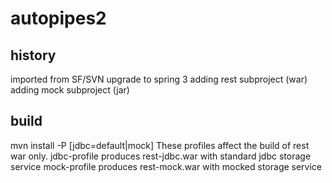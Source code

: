 # autopipes2
## history
imported from SF/SVN
upgrade to spring 3
adding rest subproject (war)
adding mock subproject (jar)
## build
mvn install -P [jdbc=default|mock]
These profiles affect the build of rest war only.
jdbc-profile produces rest-jdbc.war with standard jdbc storage service
mock-profile produces rest-mock.war with mocked storage service
